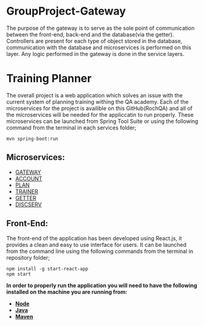 # GroupProject-Gateway
The purpose of the gateway is to serve as the sole point of communication between the front-end, back-end and the database(via the getter). Controllers are present for each type of object stored in the database, communication with the database and microservices is performed on this layer. Any logic performed in the gateway is done in the service layers.

# Training Planner
The overall project is a web application which solves an issue with the current system of planning training withing the QA academy. Each of the microservices for the project is availible on this GitHub(RochQA) and all of the microservices will be needed for the appliccatin to run properly. These microservices can be launched from Spring Tool Suite or using the following command from the terminal in each services folder;
```
mvn spring-boot:run
```
## Microservices:
- [GATEWAY](https://github.com/RochQA/GroupProject-Gateway)
- [ACCOUNT](https://github.com/RochQA/GroupProject-Account)
- [PLAN](https://github.com/RochQA/GroupProject-Plan)
- [TRAINER](https://github.com/RochQA/GroupProject-Trainer)
- [GETTER](https://github.com/RochQA/GroupProject-Getter)
- [DISCSERV](https://github.com/RochQA/GroupProject-DiscServ)

## Front-End:
The front-end of the application has been developed using React.js, it provides a clean and easy to use interface for users. It can be launched from the command line using the following commands from the terminal in repository folder;
```
npm install -g start-react-app
npm start
```
**In order to properly run the application you will need to have the following installed on the machine you are running from:**
- **[Node](https://www.guru99.com/download-install-node-js.html)**
- **[Java](https://www.java.com/en/download/)**
- **[Maven](https://www.baeldung.com/install-maven-on-windows-linux-mac)**
